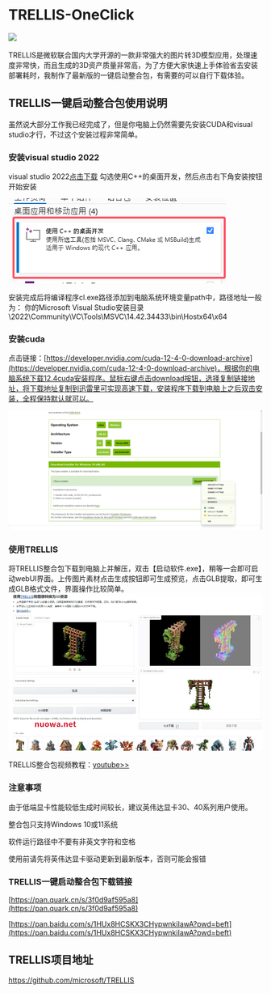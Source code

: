 # TRELLIS-OneClick

![](https://github.com/microsoft/TRELLIS/raw/main/assets/teaser.png)

TRELLIS是微软联合国内大学开源的一款非常强大的图片转3D模型应用，处理速度非常快，而且生成的3D资产质量非常高，为了方便大家快速上手体验省去安装部署耗时，我制作了最新版的一键启动整合包，有需要的可以自行下载体验。

## TRELLIS一键启动整合包使用说明

虽然说大部分工作我已经完成了，但是你电脑上仍然需要先安装CUDA和visual studio才行，不过这个安装过程非常简单。

### 安装visual studio 2022

visual studio 2022[点击下载](https://visualstudio.microsoft.com/zh-hans/thank-you-downloading-visual-studio/?sku=Community&channel=Release&version=VS2022&source=VSLandingPage&cid=2030&passive=false)
勾选使用C++的桌面开发，然后点击右下角安装按钮开始安装

![](https://github.com/aidayang/TRELLIS-OneClick/blob/main/docs/images/image-31.png?raw=true)

安装完成后将编译程序cl.exe路径添加到电脑系统环境变量path中，路径地址一般为：
你的Microsoft Visual Studio安装目录\2022\Community\VC\Tools\MSVC\14.42.34433\bin\Hostx64\x64

### 安装cuda

点击链接：[https://developer.nvidia.com/cuda-12-4-0-download-archive](https://developer.nvidia.com/cuda-12-4-0-download-archive)，根据你的电脑系统下载12.4cuda安装程序。鼠标右键点击download按钮，选择复制链接地址，将下载地址复制到迅雷里可实现高速下载，安装程序下载到电脑上之后双击安装，全程保持默认就可以。

![](https://github.com/aidayang/TRELLIS-OneClick/blob/main/docs/images/2.jpg?raw=true)

### 使用TRELLIS

将TRELLIS整合包下载到电脑上并解压，双击【启动软件.exe】，稍等一会即可启动webUI界面。上传图片素材点击生成按钮即可生成预览，点击GLB提取，即可生成GLB格式文件，界面操作比较简单。
![](https://raw.githubusercontent.com/aidayang/TRELLIS-OneClick/refs/heads/main/docs/images/2.webp)

TRELLIS整合包视频教程：[youtube>>](https://youtu.be/pcuaZPrb0zo?si=Ld89QmCPgk0XGDfr)



### 注意事项

由于低端显卡性能较低生成时间较长，建议英伟达显卡30、40系列用户使用。

整合包只支持Windows 10或11系统

软件运行路径中不要有非英文字符和空格

使用前请先将英伟达显卡驱动更新到最新版本，否则可能会报错

### TRELLIS一键启动整合包下载链接

[https://pan.quark.cn/s/3f0d9af595a8](https://pan.quark.cn/s/3f0d9af595a8)

[https://pan.baidu.com/s/1HUx8HCSKX3CHypwnkiIawA?pwd=beft](https://pan.baidu.com/s/1HUx8HCSKX3CHypwnkiIawA?pwd=beft)

## TRELLIS项目地址

https://github.com/microsoft/TRELLIS
